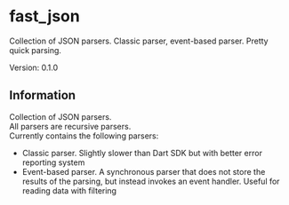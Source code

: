 # fast_json

Collection of JSON parsers. Classic parser, event-based parser. Pretty quick parsing.

Version: 0.1.0

## Information

Collection of JSON parsers.  
All parsers are recursive parsers.  
Currently contains the following parsers:

- Classic parser. Slightly slower than Dart SDK but with better error reporting system
- Event-based parser. A synchronous parser that does not store the results of the parsing, but instead invokes an event handler. Useful for reading data with filtering

